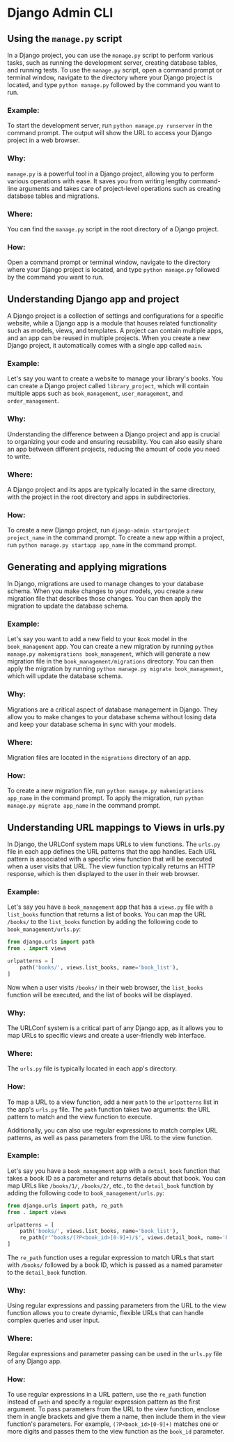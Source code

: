 # Django Admin CLI

## Using the `manage.py` script

In a Django project, you can use the `manage.py` script to perform various tasks, such as running the development server, creating database tables, and running tests. To use the `manage.py` script, open a command prompt or terminal window, navigate to the directory where your Django project is located, and type `python manage.py` followed by the command you want to run.

### Example:
To start the development server, run `python manage.py runserver` in the command prompt. The output will show the URL to access your Django project in a web browser.

### Why: 
`manage.py` is a powerful tool in a Django project, allowing you to perform various operations with ease. It saves you from writing lengthy command-line arguments and takes care of project-level operations such as creating database tables and migrations.

### Where:
You can find the `manage.py` script in the root directory of a Django project.

### How:
Open a command prompt or terminal window, navigate to the directory where your Django project is located, and type `python manage.py` followed by the command you want to run.

## Understanding Django app and project

A Django project is a collection of settings and configurations for a specific website, while a Django app is a module that houses related functionality such as models, views, and templates. A project can contain multiple apps, and an app can be reused in multiple projects. When you create a new Django project, it automatically comes with a single app called `main`.

### Example:
Let's say you want to create a website to manage your library's books. You can create a Django project called `library_project`, which will contain multiple apps such as `book_management`, `user_management`, and `order_management`.

### Why:
Understanding the difference between a Django project and app is crucial to organizing your code and ensuring reusability. You can also easily share an app between different projects, reducing the amount of code you need to write.

### Where:
A Django project and its apps are typically located in the same directory, with the project in the root directory and apps in subdirectories.

### How:
To create a new Django project, run `django-admin startproject project_name` in the command prompt. To create a new app within a project, run `python manage.py startapp app_name` in the command prompt.

## Generating and applying migrations

In Django, migrations are used to manage changes to your database schema. When you make changes to your models, you create a new migration file that describes those changes. You can then apply the migration to update the database schema. 

### Example:
Let's say you want to add a new field to your `Book` model in the `book_management` app. You can create a new migration by running `python manage.py makemigrations book_management`, which will generate a new migration file in the `book_management/migrations` directory. You can then apply the migration by running `python manage.py migrate book_management`, which will update the database schema.

### Why:
Migrations are a critical aspect of database management in Django. They allow you to make changes to your database schema without losing data and keep your database schema in sync with your models.

### Where:
Migration files are located in the `migrations` directory of an app.

### How:
To create a new migration file, run `python manage.py makemigrations app_name` in the command prompt. To apply the migration, run `python manage.py migrate app_name` in the command prompt.

## Understanding URL mappings to Views in urls.py

In Django, the URLConf system maps URLs to view functions. The `urls.py` file in each app defines the URL patterns that the app handles. Each URL pattern is associated with a specific view function that will be executed when a user visits that URL. The view function typically returns an HTTP response, which is then displayed to the user in their web browser.

### Example:
Let's say you have a `book_management` app that has a `views.py` file with a `list_books` function that returns a list of books. You can map the URL `/books/` to the `list_books` function by adding the following code to `book_management/urls.py`:

```python
from django.urls import path
from . import views

urlpatterns = [
    path('books/', views.list_books, name='book_list'),
]
```

Now when a user visits `/books/` in their web browser, the `list_books` function will be executed, and the list of books will be displayed.

### Why:
The URLConf system is a critical part of any Django app, as it allows you to map URLs to specific views and create a user-friendly web interface.

### Where:
The `urls.py` file is typically located in each app's directory.

### How:
To map a URL to a view function, add a new `path` to the `urlpatterns` list in the app's `urls.py` file. The `path` function takes two arguments: the URL pattern to match and the view function to execute.

Additionally, you can also use regular expressions to match complex URL patterns, as well as pass parameters from the URL to the view function.

### Example:
Let's say you have a `book_management` app with a `detail_book` function that takes a book ID as a parameter and returns details about that book. You can map URLs like `/books/1/`, `/books/2/`, etc., to the `detail_book` function by adding the following code to `book_management/urls.py`:

```python
from django.urls import path, re_path
from . import views

urlpatterns = [
    path('books/', views.list_books, name='book_list'),
    re_path(r'^books/(?P<book_id>[0-9]+)/$', views.detail_book, name='book_detail'),
]
```

The `re_path` function uses a regular expression to match URLs that start with `/books/` followed by a book ID, which is passed as a named parameter to the `detail_book` function.

### Why:
Using regular expressions and passing parameters from the URL to the view function allows you to create dynamic, flexible URLs that can handle complex queries and user input.

### Where:
Regular expressions and parameter passing can be used in the `urls.py` file of any Django app.

### How:
To use regular expressions in a URL pattern, use the `re_path` function instead of `path` and specify a regular expression pattern as the first argument. To pass parameters from the URL to the view function, enclose them in angle brackets and give them a name, then include them in the view function's parameters. For example, `(?P<book_id>[0-9]+)` matches one or more digits and passes them to the view function as the `book_id` parameter.

